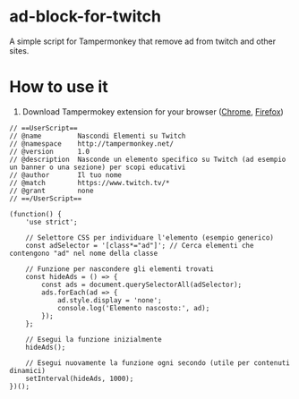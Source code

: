 # ad-block-for-twitch
A simple script for Tampermonkey that remove ad from twitch and other sites.
# How to use it
1) Download Tampermokey extension for your browser ([Chrome](https://chromewebstore.google.com/detail/tampermonkey/dhdgffkkebhmkfjojejmpbldmpobfkfo), [Firefox](https://addons.mozilla.org/it/firefox/addon/tampermonkey/))

```
// ==UserScript==
// @name         Nascondi Elementi su Twitch
// @namespace    http://tampermonkey.net/
// @version      1.0
// @description  Nasconde un elemento specifico su Twitch (ad esempio un banner o una sezione) per scopi educativi
// @author       Il tuo nome
// @match        https://www.twitch.tv/*
// @grant        none
// ==/UserScript==

(function() {
    'use strict';

    // Selettore CSS per individuare l'elemento (esempio generico)
    const adSelector = '[class*="ad"]'; // Cerca elementi che contengono "ad" nel nome della classe

    // Funzione per nascondere gli elementi trovati
    const hideAds = () => {
        const ads = document.querySelectorAll(adSelector);
        ads.forEach(ad => {
            ad.style.display = 'none';
            console.log('Elemento nascosto:', ad);
        });
    };

    // Esegui la funzione inizialmente
    hideAds();

    // Esegui nuovamente la funzione ogni secondo (utile per contenuti dinamici)
    setInterval(hideAds, 1000);
})();
```

